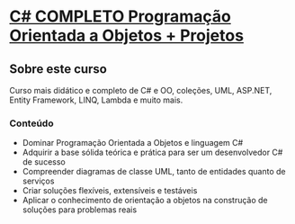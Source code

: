 # [C# COMPLETO Programação Orientada a Objetos + Projetos](UC-KXWMQC7Y.pdf)

## Sobre este curso

Curso mais didático e completo de C# e OO, coleções, UML, ASP.NET, Entity Framework, LINQ, Lambda e muito mais.

### Conteúdo

* Dominar Programação Orientada a Objetos e linguagem C#
* Adquirir a base sólida teórica e prática para ser um desenvolvedor C# de sucesso
* Compreender diagramas de classe UML, tanto de entidades quanto de serviços
* Criar soluções flexíveis, extensíveis e testáveis
* Aplicar o conhecimento de orientação a objetos na construção de soluções para problemas reais
